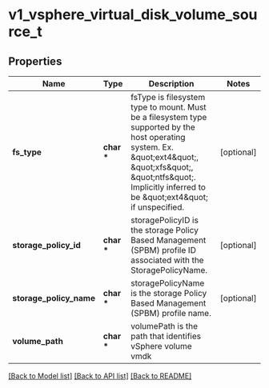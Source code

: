# v1_vsphere_virtual_disk_volume_source_t

## Properties
Name | Type | Description | Notes
------------ | ------------- | ------------- | -------------
**fs_type** | **char \*** | fsType is filesystem type to mount. Must be a filesystem type supported by the host operating system. Ex. \&quot;ext4\&quot;, \&quot;xfs\&quot;, \&quot;ntfs\&quot;. Implicitly inferred to be \&quot;ext4\&quot; if unspecified. | [optional] 
**storage_policy_id** | **char \*** | storagePolicyID is the storage Policy Based Management (SPBM) profile ID associated with the StoragePolicyName. | [optional] 
**storage_policy_name** | **char \*** | storagePolicyName is the storage Policy Based Management (SPBM) profile name. | [optional] 
**volume_path** | **char \*** | volumePath is the path that identifies vSphere volume vmdk | 

[[Back to Model list]](../README.md#documentation-for-models) [[Back to API list]](../README.md#documentation-for-api-endpoints) [[Back to README]](../README.md)


